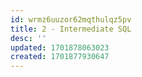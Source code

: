```yaml
---
id: wrmz6uuzor62mqthulqz5pv
title: 2 - Intermediate SQL
desc: ''
updated: 1701878063023
created: 1701877930647
---
```

